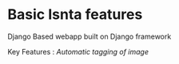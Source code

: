 # Basic Isnta features
Django Based webapp built on Django framework

Key Features :  *Automatic tagging of image*
